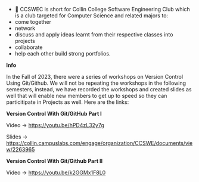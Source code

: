 - 👋 CCSWEC is short for Collin College Software Engineering Club which is a club targeted for Computer Science and related majors to:
- come together
- network
- discuss and apply ideas learnt from their respective classes into projects
- collaborate
- help each other build strong portfolios.

**Info**

In the Fall of 2023, there were a series of workshops on Version Control Using Git/Github. We will not be repeating the workshops in the following semesters, instead, we have recorded the workshops and created slides as well that will enable new members to get up to speed so they can particitipate in Projects as well. Here are the links:

**Version Control With Git/GitHub Part I**

Video -> https://youtu.be/hPD4zL32y7g

Slides -> https://collin.campuslabs.com/engage/organization/CCSWE/documents/view/2263965

**Version Control With Git/Github Part II**

Video -> https://youtu.be/k2GGMx1F8L0

